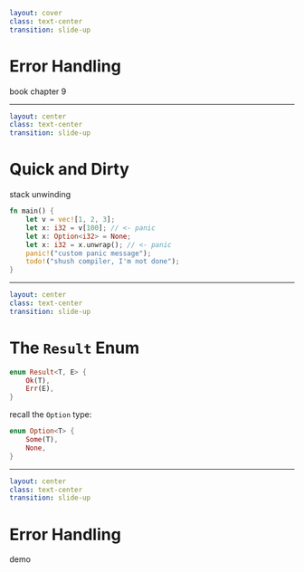 ```yaml
layout: cover
class: text-center
transition: slide-up
```

# Error Handling

book chapter 9

---

```yaml
layout: center
class: text-center
transition: slide-up
```

# Quick and Dirty

stack unwinding

```rust {2,3|4,5|6|7}
fn main() {
    let v = vec![1, 2, 3];
    let x: i32 = v[100]; // <- panic
    let x: Option<i32> = None;
    let x: i32 = x.unwrap(); // <- panic
    panic!("custom panic message");
    todo!("shush compiler, I'm not done");
}
```

---

```yaml
layout: center
class: text-center
transition: slide-up
```

# The `Result` Enum

```rust
enum Result<T, E> {
    Ok(T),
    Err(E),
}
```

recall the `Option` type:

```rust
enum Option<T> {
    Some(T),
    None,
}
```

---

```yaml
layout: center
class: text-center
transition: slide-up
```

# Error Handling

demo

<!--
    - unwrap -> expect
    - panic -> Option + `?`
    - Option -> Result<_, String>
    - Err(String) -> Err(AreaError)
    - replace ',' with 'x' in main
    - strip '-' in main
-->
